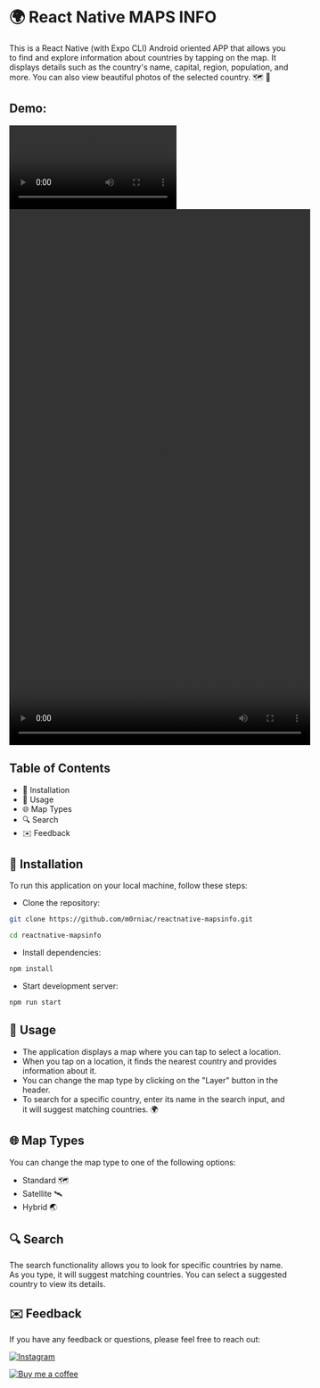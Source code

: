 # 🌍 React Native MAPS INFO

This is a React Native (with Expo CLI) Android oriented APP that allows you to find and explore information about countries by tapping on the map. It displays details such as the country's name, capital, region, population, and more. You can also view beautiful photos of the selected country. 🗺️ 📸

## Demo:
![DEMO](./assets/demo.mp4)
<video width="540" height="960" controls>
  <source src="./assets/demo.mp4" type="video/mp4">
  Tu navegador no soporta la reproducción de vídeos.
</video>

## Table of Contents
- 🚀 Installation
- 📱 Usage
- 🌐 Map Types
- 🔍 Search
- ✉️ Feedback

## 🚀 Installation

To run this application on your local machine, follow these steps:

- Clone the repository:
```bash
git clone https://github.com/m0rniac/reactnative-mapsinfo.git
```
```bash
cd reactnative-mapsinfo
```
- Install dependencies:
```bash
npm install
```
- Start development server:
```bash
npm run start
```
## 📱 Usage

- The application displays a map where you can tap to select a location.
- When you tap on a location, it finds the nearest country and provides information about it.
- You can change the map type by clicking on the "Layer" button in the header.
- To search for a specific country, enter its name in the search input, and it will suggest matching countries. 🌍

## 🌐 Map Types

You can change the map type to one of the following options:
- Standard 🗺️
- Satellite 🛰️
- Hybrid 🌏

## 🔍 Search

The search functionality allows you to look for specific countries by name. As you type, it will suggest matching countries. You can select a suggested country to view its details.
## ✉️ Feedback

If you have any feedback or questions, please feel free to reach out:

[![Instagram](https://img.shields.io/badge/Instagram-0A66C2?style=for-the-badge&logo=instagram&logoColor=white)](https://www.instagram.com/christcastr/)

[![Buy me a coffee](https://img.shields.io/badge/Buy_Me_a_Coffee-000?style=for-the-badge&logo=ko-fi&logoColor=white)](https://www.paypal.com/paypalme/christcastr/)

